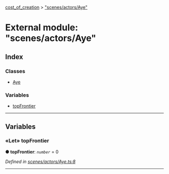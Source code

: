 [cost_of_creation](../README.md) > ["scenes/actors/Aye"](../modules/_scenes_actors_aye_.md)



# External module: "scenes/actors/Aye"

## Index

### Classes

* [Aye](../classes/_scenes_actors_aye_.aye.md)


### Variables

* [topFrontier](_scenes_actors_aye_.md#topfrontier)



---
## Variables
<a id="topfrontier"></a>

### «Let» topFrontier

**●  topFrontier**:  *`number`*  = 0

*Defined in [scenes/actors/Aye.ts:8](https://github.com/codeartisticninja/cost_of_creation/blob/HEAD/src/script/_classes/scenes/actors/Aye.ts#L8)*





___



